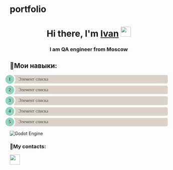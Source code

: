 # portfolio
<h1 align="center">Hi there, I'm <a href="" target="_blank">Ivan</a> 
<img src="https://github.com/blackcater/blackcater/raw/main/images/Hi.gif" height="32"/></h1>
<h3 align="center">I am QA engineer from Moscow</h3>

<h2>🔨Мои навыки:</h2>
<style>
  .rounded {
counter-reset: li; 
list-style: none; 
font: 14px "Trebuchet MS", "Lucida Sans";
padding: 0;
text-shadow: 0 1px 0 rgba(255,255,255,.5);
}
.rounded a {
position: relative;
display: block;
padding: .4em .4em .4em 2em;
margin: .5em 0;
background: #DAD2CA;
color: #444;
text-decoration: none;
border-radius: .3em;
transition: .3s ease-out;
}
.rounded a:hover {background: #E9E4E0;}
.rounded a:hover:before {transform: rotate(360deg);}
.rounded a:before {
content: counter(li);
counter-increment: li;
position: absolute;
left: -1.3em;
top: 50%;
margin-top: -1.3em;
background: #8FD4C1;
height: 2em;
width: 2em;
line-height: 2em;
border: .3em solid white;
text-align: center;
font-weight: bold;
border-radius: 2em;
transition: all .3s ease-out;
}
</style>
<ol class="rounded">
  <li><a href="#">Элемент списка</a></li>
  <li><a href="#">Элемент списка</a></li>
  <li><a href="#">Элемент списка</a></li>
  <li><a href="#">Элемент списка</a></li>
  <li><a href="#">Элемент списка</a></li>
</ol>

![Godot Engine](https://img.shields.io/badge/GODOT-%23FFFFFF.svg?style=for-the-badge&logo=godot-engine)

<h3 align="left">💬My contacts:</h3>

<a href="https://t.me/jeanivanyu"><img src="https://img.shields.io/badge/Telegram-2CA5E0?style=for-the-badge&logo=telegram&logoColor=white" height="32"/></a>
